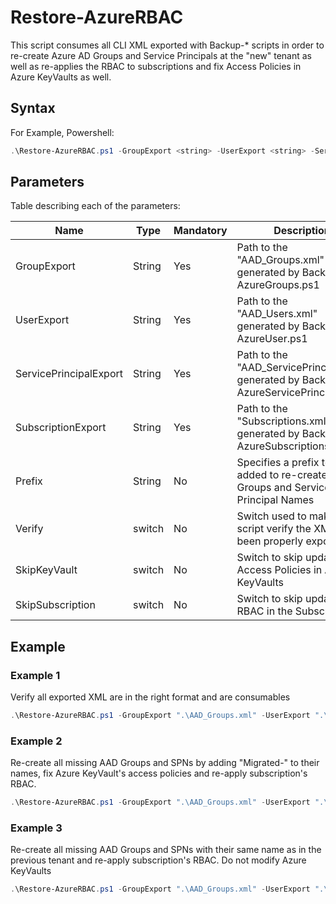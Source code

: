 # Restore-AzureRBAC
This script consumes all CLI XML exported with Backup-* scripts in order to re-create Azure AD Groups and Service Principals at the "new" tenant as well as re-applies the RBAC to subscriptions and fix Access Policies in Azure KeyVaults as well.

## Syntax
For Example, Powershell:
```powershell
.\Restore-AzureRBAC.ps1 -GroupExport <string> -UserExport <string> -ServicePrincipalExport <string> -SubscriptionExport <string> [-Prefix <string>] [-Verify] [-SkipKeyVault] [-SkipSubscription] [<CommonParameters>]
```

## Parameters
Table describing each of the parameters:

| Name | Type | Mandatory | Description |
| --- | --- | --- | --- |
| GroupExport | String | Yes | Path to the "AAD_Groups.xml" generated by Backup-AzureGroups.ps1 |
| UserExport | String | Yes | Path to the "AAD_Users.xml" generated by Backup-AzureUser.ps1 |
| ServicePrincipalExport | String | Yes | Path to the "AAD_ServicePrincipal.xml" generated by Backup-AzureServicePrincipal.ps1 |
| SubscriptionExport | String | Yes | Path to the "Subscriptions.xml" generated by Backup-AzureSubscriptions.ps1 |
| Prefix | String | No | Specifies a prefix to be added to re-created AAD Groups and Service Principal Names |
| Verify | switch | No | Switch used to make the script verify the XML have been properly exported |
| SkipKeyVault | switch | No | Switch to skip updating Access Policies in Azure KeyVaults |
| SkipSubscription | switch | No | Switch to skip updating RBAC in the Subscriptions |


## Example

### Example 1
Verify all exported XML are in the right format and are consumables

```powershell
.\Restore-AzureRBAC.ps1 -GroupExport ".\AAD_Groups.xml" -UserExport ".\AAD_Users.xml" -ServicePrincipalExport ".\AAD_ServicePrincipal.xml" -SubscriptionExport ".\Subscriptions.xml" -Verify
```

### Example 2
Re-create all missing AAD Groups and SPNs by adding "Migrated-" to their names, fix Azure KeyVault's access policies and re-apply subscription's RBAC.

```powershell
.\Restore-AzureRBAC.ps1 -GroupExport ".\AAD_Groups.xml" -UserExport ".\AAD_Users.xml" -ServicePrincipalExport ".\AAD_ServicePrincipal.xml" -SubscriptionExport ".\Subscriptions.xml" -Prefix "Migrated-"
```

### Example 3
Re-create all missing AAD Groups and SPNs with their same name as in the previous tenant and re-apply subscription's RBAC. Do not modify Azure KeyVaults

```powershell
.\Restore-AzureRBAC.ps1 -GroupExport ".\AAD_Groups.xml" -UserExport ".\AAD_Users.xml" -ServicePrincipalExport ".\AAD_ServicePrincipal.xml" -SubscriptionExport ".\Subscriptions.xml" -SkipKeyVault
```